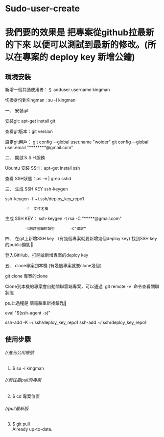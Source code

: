 # Sudo-user-create

# 我們要的效果是 把專案從github拉最新的下來 以便可以測試到最新的修改。(所以在專案的 deploy key 新增公鑰)


## 環境安裝

新增一個共通使用者：＄ adduser username kingman


切換身份到Kingman :  su -l kingman

一、 安裝git

  安裝git: apt-get install git

  查看git版本：git version

  設定git用戶：
  git config --global user.name "woider"
  git config --global user.email "********@gmail.com"


二、 開啟ＳＳＨ服務

  Ubuntu 安装 SSH：apt-get install ssh

  查看 SSH狀態：ps -e | grep sshd 

三、 生成 SSH KEY
  ssh-keygen

  ssh-keygen -f ~/.ssh/deploy_key_repo1

             -f  文件名稱  
生成 SSH KEY：  ssh-keygen -t rsa -C  "*****@gmail.com"

             -t創建密鑰的類型       -C“備註“

 四、 在git上新增SSH key （有幾個專案就要新增幾個deploy key)
  找到SSH key 的public鑰匙🔑

  登入GitHub，打開並新增專案的deploy key

五、 clone專案到本機 (有幾個專案就要clone幾個）

  git clone  專案的clone

  Clone到本機的專案會自動關聯雲端專案，可以通過  git remote -v  命令查看關聯狀態

ps.此過程是 讓電腦重新找鑰匙🔑

eval "$(ssh-agent -s)"

ssh-add -K ~/.ssh/deploy_key_repo1
ssh-add ~/.ssh/deploy_key_repo1


## 使用步驟
###### //進到公用帳號
1. $ su -i kingman 
###### //前往要pull的專案
2. $ cd 專案位置   
###### //pull最新版
3. $ git pull     
Already up-to-date.


